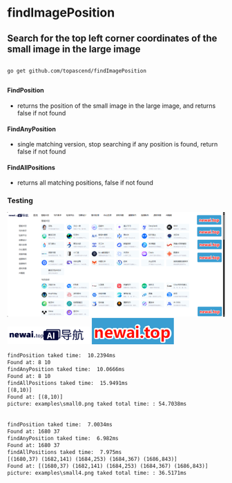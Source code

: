 # findImagePosition
## Search for the top left corner coordinates of the small image in the large image
##
```
go get github.com/topascend/findImagePosition
```
##
#### FindPosition 
- returns the position of the small image in the large image, and returns false if not found
####  FindAnyPosition 
- single matching version, stop searching if any position is found, return false if not found
#### FindAllPositions 
- returns all matching positions, false if not found
### Testing

![大图](./examples/big.png)
![小图](./examples/small0.png)
![小图](./examples/small4.png)



```
findPosition taked time:  10.2394ms
Found at: 8 10
findAnyPosition taked time:  10.0666ms
Found at: 8 10
findAllPositions taked time:  15.9491ms
[(8,10)]
Found at: [(8,10)]
picture: examples\small0.png taked total time: : 54.7038ms


findPosition taked time:  7.0034ms
Found at: 1680 37
findAnyPosition taked time:  6.982ms
Found at: 1680 37
findAllPositions taked time:  7.975ms
[(1680,37) (1682,141) (1684,253) (1684,367) (1686,843)]
Found at: [(1680,37) (1682,141) (1684,253) (1684,367) (1686,843)]
picture: examples\small4.png taked total time: : 36.5171ms 
```